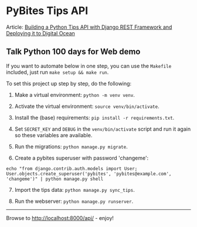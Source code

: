 # PyBites Tips API

Article: [Building a Python Tips API with Django REST Framework and Deploying it to Digital Ocean](https://pybit.es/django-rest-tips-api-digital-ocean.html)

## Talk Python 100 days for Web demo

If you want to automate below in one step, you can use the `Makefile` included, just run `make setup && make run`.

To set this project up step by step, do the following:

1. Make a virtual environment: `python -m venv venv`.

2. Activate the virtual environment: `source venv/bin/activate`.

3. Install the (base) requirements: `pip install -r requirements.txt`.

4. Set `SECRET_KEY` and `DEBUG` in the `venv/bin/activate` script and run it again so these variables are available.

5. Run the migrations: `python manage.py migrate`.

6. Create a pybites superuser with password 'changeme':

```
echo "from django.contrib.auth.models import User; User.objects.create_superuser('pybites', 'pybites@example.com', 'changeme')" | python manage.py shell
```

7. Import the tips data: `python manage.py sync_tips`.

8. Run the webserver: `python manage.py runserver`.

---

Browse to [http://localhost:8000/api/](http://localhost:8000/api/) - enjoy!
